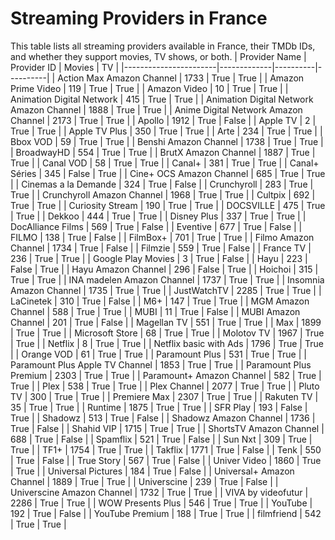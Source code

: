 # Streaming Providers in France
This table lists all streaming providers available in France, their TMDb IDs, and whether they support movies, TV shows, or both.
| Provider Name         | Provider ID | Movies   | TV       |
|-----------------------|-------------|----------|----------|
| Action Max Amazon Channel | 1733        | True     | True     |
| Amazon Prime Video    | 119         | True     | True     |
| Amazon Video          | 10          | True     | True     |
| Animation Digital Network | 415         | True     | True     |
| Animation Digital Network Amazon Channel | 1888        | True     | True     |
| Anime Digital Network Amazon Channel | 2173        | True     | True     |
| Apollo                | 1912        | True     | False    |
| Apple TV              | 2           | True     | True     |
| Apple TV Plus         | 350         | True     | True     |
| Arte                  | 234         | True     | True     |
| Bbox VOD              | 59          | True     | True     |
| Benshi Amazon Channel | 1738        | True     | True     |
| BroadwayHD            | 554         | True     | True     |
| BrutX Amazon Channel  | 1887        | True     | True     |
| Canal VOD             | 58          | True     | True     |
| Canal+                | 381         | True     | True     |
| Canal+ Séries         | 345         | False    | True     |
| Cine+ OCS Amazon Channel  | 685         | True     | True     |
| Cinemas a la Demande  | 324         | True     | False    |
| Crunchyroll           | 283         | True     | True     |
| Crunchyroll Amazon Channel | 1968        | True     | True     |
| Cultpix               | 692         | True     | True     |
| Curiosity Stream      | 190         | True     | True     |
| DOCSVILLE             | 475         | True     | True     |
| Dekkoo                | 444         | True     | True     |
| Disney Plus           | 337         | True     | True     |
| DocAlliance Films     | 569         | True     | False    |
| Eventive              | 677         | True     | False    |
| FILMO                 | 138         | True     | False    |
| FilmBox+              | 701         | True     | True     |
| Filmo Amazon Channel  | 1734        | True     | False    |
| Filmzie               | 559         | True     | False    |
| France TV             | 236         | True     | True     |
| Google Play Movies    | 3           | True     | False    |
| Hayu                  | 223         | False    | True     |
| Hayu Amazon Channel   | 296         | False    | True     |
| Hoichoi               | 315         | True     | True     |
| INA  madelen Amazon Channel | 1737        | True     | True     |
| Insomnia Amazon Channel | 1735        | True     | True     |
| JustWatchTV           | 2285        | True     | True     |
| LaCinetek             | 310         | True     | False    |
| M6+                   | 147         | True     | True     |
| MGM Amazon Channel    | 588         | True     | True     |
| MUBI                  | 11          | True     | False    |
| MUBI Amazon Channel   | 201         | True     | False    |
| Magellan TV           | 551         | True     | True     |
| Max                   | 1899        | True     | True     |
| Microsoft Store       | 68          | True     | True     |
| Molotov TV            | 1967        | True     | True     |
| Netflix               | 8           | True     | True     |
| Netflix basic with Ads | 1796        | True     | True     |
| Orange VOD            | 61          | True     | True     |
| Paramount Plus        | 531         | True     | True     |
| Paramount Plus Apple TV Channel  | 1853        | True     | True     |
| Paramount Plus Premium | 2303        | True     | True     |
| Paramount+ Amazon Channel | 582         | True     | True     |
| Plex                  | 538         | True     | True     |
| Plex Channel          | 2077        | True     | True     |
| Pluto TV              | 300         | True     | True     |
| Premiere Max          | 2307        | True     | True     |
| Rakuten TV            | 35          | True     | True     |
| Runtime               | 1875        | True     | True     |
| SFR Play              | 193         | False    | True     |
| Shadowz               | 513         | True     | False    |
| Shadowz Amazon Channel | 1736        | True     | False    |
| Shahid VIP            | 1715        | True     | True     |
| ShortsTV Amazon Channel | 688         | True     | False    |
| Spamflix              | 521         | True     | False    |
| Sun Nxt               | 309         | True     | True     |
| TF1+                  | 1754        | True     | True     |
| Takflix               | 1771        | True     | False    |
| Tenk                  | 550         | True     | False    |
| True Story            | 567         | True     | False    |
| Univer Video          | 1860        | True     | True     |
| Universal Pictures    | 184         | True     | False    |
| Universal+ Amazon Channel | 1889        | True     | True     |
| Universcine           | 239         | True     | False    |
| Universcine Amazon Channel | 1732        | True     | True     |
| VIVA by videofutur    | 2286        | True     | True     |
| WOW Presents Plus     | 546         | True     | True     |
| YouTube               | 192         | True     | False    |
| YouTube Premium       | 188         | True     | True     |
| filmfriend            | 542         | True     | True     |
